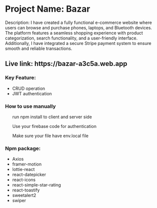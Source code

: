 <h1>Project Name: Bazar</h1>

<p>Description: I have created a fully functional e-commerce website where users can browse and purchase phones, laptops, and Bluetooth devices. The platform features a seamless shopping experience with product categorization, search functionality, and a user-friendly interface. Additionally, I have integrated a secure Stripe payment system to ensure smooth and reliable transactions.</p>

<h2>Live link: https://bazar-a3c5a.web.app</h2>

<h3>Key Feature:</h3>
<ul>
<li>CRUD operation</li>
<li>JWT authentication</li>
</ul>
<h3>How to use manually</h3>
<ul>
  <p>run npm install to client and server side</p>
   <p>Use your firebase code for authentication</p>    
    <p>Make sure your file have env.local file</p> 
</ul>

<h3>Npm package:</h3>
<ul>
<li>Axios</li>
<li>framer-motion</li>
<li>lottie-react</li>
<li>react-datepicker</li>
<li>react-icons</li>
<li>react-simple-star-rating</li>
<li>react-toastify</li>
<li>sweetalert2</li>
<li>swiper</li>
</ul>
